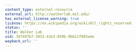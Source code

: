 ```yaml
---
content_type: external-resource
external_url: http://walkerlab.mit.edu/
has_external_license_warning: true
license: https://en.wikipedia.org/wiki/All_rights_reserved
status: ''
title: Walker Lab
uid: 3d7497b7-3033-43e3-859b-9bb12f005a4e
wayback_url: ''
---
```

